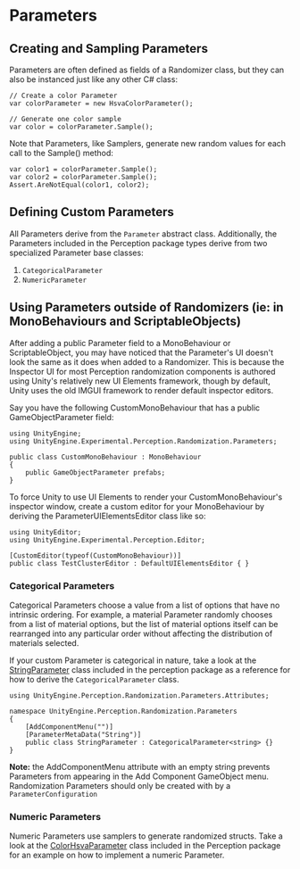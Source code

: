 # Parameters

## Creating and Sampling Parameters

Parameters are often defined as fields of a Randomizer class, but they can also be instanced just like any other C# class:
```
// Create a color Parameter
var colorParameter = new HsvaColorParameter();

// Generate one color sample
var color = colorParameter.Sample();
```

Note that Parameters, like Samplers, generate new random values for each call to the Sample() method:
```
var color1 = colorParameter.Sample();
var color2 = colorParameter.Sample();
Assert.AreNotEqual(color1, color2);
```

## Defining Custom Parameters

All Parameters derive from the `Parameter` abstract class. Additionally, the Parameters included in the Perception package  types derive from two specialized Parameter base classes:
1. `CategoricalParameter`
2. `NumericParameter`

## Using Parameters outside of Randomizers (ie: in MonoBehaviours and ScriptableObjects)

After adding a public Parameter field to a MonoBehaviour or ScriptableObject, you may have noticed that the Parameter's UI doesn't look the same as it does when added to a Randomizer. This is because the Inspector UI for most Perception randomization components is authored using Unity's relatively new UI Elements framework, though by default, Unity uses the old IMGUI framework to render default inspector editors.

Say you have the following CustomMonoBehaviour that has a public GameObjectParameter field:
```
using UnityEngine;
using UnityEngine.Experimental.Perception.Randomization.Parameters;

public class CustomMonoBehaviour : MonoBehaviour
{
    public GameObjectParameter prefabs;
}
```

To force Unity to use UI Elements to render your CustomMonoBehaviour's inspector window, create a custom editor for your MonoBehaviour by deriving the ParameterUIElementsEditor class like so:

```
using UnityEditor;
using UnityEngine.Experimental.Perception.Editor;

[CustomEditor(typeof(CustomMonoBehaviour))]
public class TestClusterEditor : DefaultUIElementsEditor { }
``` 

### Categorical Parameters

Categorical Parameters choose a value from a list of options that have no intrinsic ordering. For example, a material Parameter randomly chooses from a list of material options, but the list of material options itself can be rearranged into any particular order without affecting the distribution of materials selected.

If your custom Parameter is categorical in nature, take a look at the [StringParameter]() class included in the perception package as a reference for how to derive the `CategoricalParameter` class.
```
using UnityEngine.Perception.Randomization.Parameters.Attributes;

namespace UnityEngine.Perception.Randomization.Parameters
{
    [AddComponentMenu("")]
    [ParameterMetaData("String")]
    public class StringParameter : CategoricalParameter<string> {}
}
```

**Note:** the AddComponentMenu attribute with an empty string prevents Parameters from appearing in the Add Component GameObject menu. Randomization Parameters should only be created with by a `ParameterConfiguration`

### Numeric Parameters

Numeric Parameters use samplers to generate randomized structs. Take a look at the [ColorHsvaParameter]() class included in the Perception package for an example on how to implement a numeric Parameter.
